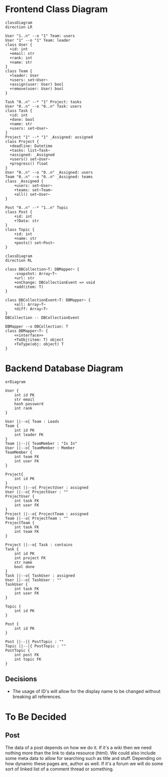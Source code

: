 # Frontend Class Diagram

```mermaid
classDiagram
direction LR

User "1..n" --o "1" Team: users
User "1" --o "1" Team: leader
class User {
  +id: int
  +email: str
  +rank: int
  +name: str
}
class Team {
  +leader: User
  +users: set~User~
  +assign(user: User) bool
  +remove(user: User) bool
}

Task "0..n" --* "1" Project: tasks
User "0..n" --o "0..n" Task: users
class Task {
  +id: int
  +done: bool
  +name: str
  +users: set~User~
}
Project "1" --* "1" _Assigned: assigned
class Project {
  +deadline: Datetime
  +tasks: list~Task~
  +assigned: _Assigned
  +users() set~User~
  +progress() float
}
User "0..n" --o "0..n" _Assigned: users
Team "0..n" --o "0..n" _Assigned: teams
class _Assigned {
	+users: set~User~
	+teams: set~Team~
	+all() set~User~
}

Post "0..n" --* "1..n" Topic
class Post {
	+id: int
	+?Data: str
}
class Topic {
	+id: int
	+name: str
	+posts() set~Post~
}

```

```mermaid
classDiagram
direction RL

class DBCollection~T: DBMapper~ {
	-snapshot: Array~T~
	+url: str
	+onChange: DBCollectionEvent => void
	+add(item: T)
}

class DBCollectionEvent~T: DBMapper~ {
	+all: Array~T~
	+diff: Array~T~
}
DBCollection -- DBCollectionEvent

DBMapper --o DBCollection: T
class DBMapper~T~ {
	<<interface>>
	+ToObj(item: T) object
	+ToType(obj: object) T
}

```

# Backend Database Diagram
```mermaid
erDiagram

User {
	int id PK
	str email
	hash password
	int rank
}

User ||--o{ Team : Leads
Team {
	int id PK
	int leader FK
}
Team ||--|{ TeamMember : "Is In"
User ||--o{ TeamMember : Member
TeamMember {
	int team FK
	int user FK
}

Project{
	int id PK
}
Project ||--o{ ProjectUser : assigned
User ||--o{ ProjectUser : ""
ProjectUser {
	int task FK
	int user FK
}
Project ||--o{ ProjectTeam : assigned
Team ||--o{ ProjectTeam : ""
ProjectTeam {
	int task FK
	int team FK
}

Project ||--o{ Task : contains
Task {
	int id PK
	int project FK
	str name
	bool done
}
Task ||--o{ TaskUser : assigned
User ||--o{ TaskUser : ""
TaskUser {
	int task FK
	int user FK
}

Topic {
	int id PK
}

Post {
	int id PK
}

Post ||--|{ PostTopic : ""
Topic ||--|{ PostTopic : ""
PostTopic {
	int post FK
	int topic FK
}
```

## Decisions

- The usage of ID's will allow for the display name to be changed without breaking all references.

# To Be Decided
## Post

The data of a post depends on how we do it. If it's a wiki then we need nothing more than the link to data resource (html).
We could also include some meta data to allow for searching such as title and stuff. Depending on how dynamic these pages are, author as well. If it's a forum we will do some sort of linked list of a comment thread or something.
